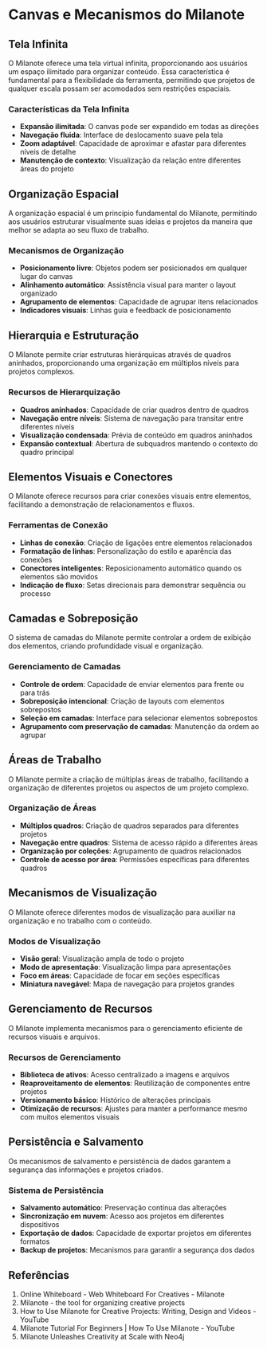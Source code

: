 # Canvas e Mecanismos do Milanote

## Tela Infinita

O Milanote oferece uma tela virtual infinita, proporcionando aos usuários um espaço ilimitado para organizar conteúdo. Essa característica é fundamental para a flexibilidade da ferramenta, permitindo que projetos de qualquer escala possam ser acomodados sem restrições espaciais.

### Características da Tela Infinita

- **Expansão ilimitada**: O canvas pode ser expandido em todas as direções
- **Navegação fluida**: Interface de deslocamento suave pela tela
- **Zoom adaptável**: Capacidade de aproximar e afastar para diferentes níveis de detalhe
- **Manutenção de contexto**: Visualização da relação entre diferentes áreas do projeto

## Organização Espacial

A organização espacial é um princípio fundamental do Milanote, permitindo aos usuários estruturar visualmente suas ideias e projetos da maneira que melhor se adapta ao seu fluxo de trabalho.

### Mecanismos de Organização

- **Posicionamento livre**: Objetos podem ser posicionados em qualquer lugar do canvas
- **Alinhamento automático**: Assistência visual para manter o layout organizado
- **Agrupamento de elementos**: Capacidade de agrupar itens relacionados
- **Indicadores visuais**: Linhas guia e feedback de posicionamento

## Hierarquia e Estruturação

O Milanote permite criar estruturas hierárquicas através de quadros aninhados, proporcionando uma organização em múltiplos níveis para projetos complexos.

### Recursos de Hierarquização

- **Quadros aninhados**: Capacidade de criar quadros dentro de quadros
- **Navegação entre níveis**: Sistema de navegação para transitar entre diferentes níveis
- **Visualização condensada**: Prévia de conteúdo em quadros aninhados
- **Expansão contextual**: Abertura de subquadros mantendo o contexto do quadro principal

## Elementos Visuais e Conectores

O Milanote oferece recursos para criar conexões visuais entre elementos, facilitando a demonstração de relacionamentos e fluxos.

### Ferramentas de Conexão

- **Linhas de conexão**: Criação de ligações entre elementos relacionados
- **Formatação de linhas**: Personalização do estilo e aparência das conexões
- **Conectores inteligentes**: Reposicionamento automático quando os elementos são movidos
- **Indicação de fluxo**: Setas direcionais para demonstrar sequência ou processo

## Camadas e Sobreposição

O sistema de camadas do Milanote permite controlar a ordem de exibição dos elementos, criando profundidade visual e organização.

### Gerenciamento de Camadas

- **Controle de ordem**: Capacidade de enviar elementos para frente ou para trás
- **Sobreposição intencional**: Criação de layouts com elementos sobrepostos
- **Seleção em camadas**: Interface para selecionar elementos sobrepostos
- **Agrupamento com preservação de camadas**: Manutenção da ordem ao agrupar

## Áreas de Trabalho

O Milanote permite a criação de múltiplas áreas de trabalho, facilitando a organização de diferentes projetos ou aspectos de um projeto complexo.

### Organização de Áreas

- **Múltiplos quadros**: Criação de quadros separados para diferentes projetos
- **Navegação entre quadros**: Sistema de acesso rápido a diferentes áreas
- **Organização por coleções**: Agrupamento de quadros relacionados
- **Controle de acesso por área**: Permissões específicas para diferentes quadros

## Mecanismos de Visualização

O Milanote oferece diferentes modos de visualização para auxiliar na organização e no trabalho com o conteúdo.

### Modos de Visualização

- **Visão geral**: Visualização ampla de todo o projeto
- **Modo de apresentação**: Visualização limpa para apresentações
- **Foco em áreas**: Capacidade de focar em seções específicas
- **Miniatura navegável**: Mapa de navegação para projetos grandes

## Gerenciamento de Recursos

O Milanote implementa mecanismos para o gerenciamento eficiente de recursos visuais e arquivos.

### Recursos de Gerenciamento

- **Biblioteca de ativos**: Acesso centralizado a imagens e arquivos
- **Reaproveitamento de elementos**: Reutilização de componentes entre projetos
- **Versionamento básico**: Histórico de alterações principais
- **Otimização de recursos**: Ajustes para manter a performance mesmo com muitos elementos visuais

## Persistência e Salvamento

Os mecanismos de salvamento e persistência de dados garantem a segurança das informações e projetos criados.

### Sistema de Persistência

- **Salvamento automático**: Preservação contínua das alterações
- **Sincronização em nuvem**: Acesso aos projetos em diferentes dispositivos
- **Exportação de dados**: Capacidade de exportar projetos em diferentes formatos
- **Backup de projetos**: Mecanismos para garantir a segurança dos dados

## Referências

1. Online Whiteboard - Web Whiteboard For Creatives - Milanote
2. Milanote - the tool for organizing creative projects
3. How to Use Milanote for Creative Projects: Writing, Design and Videos - YouTube
4. Milanote Tutorial For Beginners | How To Use Milanote - YouTube
5. Milanote Unleashes Creativity at Scale with Neo4j
